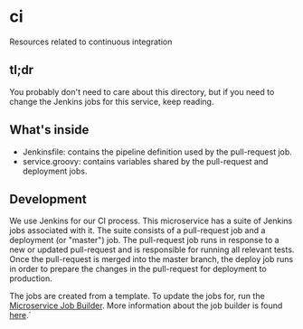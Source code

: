 # ci
Resources related to continuous integration

## tl;dr

You probably don't need to care about this directory, but if you need to 
change the Jenkins jobs for this service, keep reading. 

## What's inside

* Jenkinsfile: contains the pipeline definition used by the pull-request job.
* service.groovy: contains variables shared by the pull-request and deployment jobs.

## Development

We use Jenkins for our CI process.  This microservice has a suite of Jenkins 
jobs associated with it.  The suite consists of a pull-request job and a 
deployment (or "master") job.  The pull-request job runs in response to a new 
or updated pull-request and is responsible for running all relevant tests.  
Once the pull-request is merged into the master branch, the deploy job runs 
in order to prepare the changes in the pull-request for deployment to production.

The jobs are created from a template. To update the jobs for, run the 
[Microservice Job Builder](http://jenkins.zing.zenoss.eng/job/job_create/parambuild/?service=zing-kafkaconnect).
More information about the job builder is found 
[here](https://github.com/zenoss/zing-ci/blob/master/jenkins-job-builder/README.md).`

